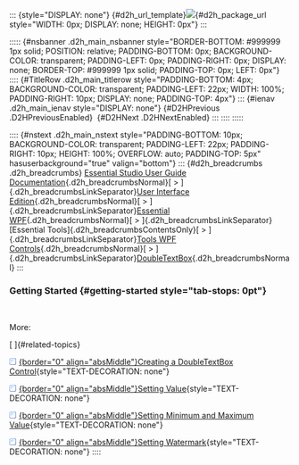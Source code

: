 ::: {style="DISPLAY: none"}
[](ms-xhelp:///?Id=d2h_url_template){#d2h_url_template}![](!package_url!){#d2h_package_url style="WIDTH: 0px; DISPLAY: none; HEIGHT: 0px"}
:::

::::: {#nsbanner .d2h_main_nsbanner style="BORDER-BOTTOM: #999999 1px solid; POSITION: relative; PADDING-BOTTOM: 0px; BACKGROUND-COLOR: transparent; PADDING-LEFT: 0px; PADDING-RIGHT: 0px; DISPLAY: none; BORDER-TOP: #999999 1px solid; PADDING-TOP: 0px; LEFT: 0px"}
:::: {#TitleRow .d2h_main_titlerow style="PADDING-BOTTOM: 4px; BACKGROUND-COLOR: transparent; PADDING-LEFT: 22px; WIDTH: 100%; PADDING-RIGHT: 10px; DISPLAY: none; PADDING-TOP: 4px"}
::: {#ienav .d2h_main_ienav style="DISPLAY: none"}
[](ms-xhelp:///?Id=a7627880-22fc-4091-9819-36baf4eda811){#D2HPrevious .D2HPreviousEnabled}  [](ms-xhelp:///?Id=63bc1390-ba49-4090-92e6-0df6ad0791c4){#D2HNext .D2HNextEnabled}
:::
::::
:::::

:::: {#nstext .d2h_main_nstext style="PADDING-BOTTOM: 10px; BACKGROUND-COLOR: transparent; PADDING-LEFT: 22px; PADDING-RIGHT: 10px; HEIGHT: 100%; OVERFLOW: auto; PADDING-TOP: 5px" hasuserbackground="true" valign="bottom"}
::: {#d2h_breadcrumbs .d2h_breadcrumbs}
[Essential Studio User Guide Documentation](ms-xhelp:///?Id=12457748-09e3-4d74-a240-8e049cedf030){.d2h_breadcrumbsNormal}[ \> ]{.d2h_breadcrumbsLinkSeparator}[User Interface Edition](ms-xhelp:///?Id=c29296b7-531c-413b-a0ec-488ca1f7f669){.d2h_breadcrumbsNormal}[ \> ]{.d2h_breadcrumbsLinkSeparator}[Essential WPF](ms-xhelp:///?Id=7f4f82c5-151c-4262-94d0-75c4626c77bc){.d2h_breadcrumbsNormal}[ \> ]{.d2h_breadcrumbsLinkSeparator}[Essential Tools]{.d2h_breadcrumbsContentsOnly}[ \> ]{.d2h_breadcrumbsLinkSeparator}[Tools WPF Controls](ms-xhelp:///?Id=2ea58a12-9426-4a63-96b4-89eb80232c2c){.d2h_breadcrumbsNormal}[ \> ]{.d2h_breadcrumbsLinkSeparator}[DoubleTextBox](ms-xhelp:///?Id=d81eaa2d-1517-4b82-9bb8-5dd8118e3f1b){.d2h_breadcrumbsNormal}
:::

### Getting Started {#getting-started style="tab-stops: 0pt"}

 

More:

[ ]{#related-topics}

[![](button.gif){border="0" align="absMiddle"}Creating a DoubleTextBox Control](ms-xhelp:///?Id=db703fb6-c0b4-4ab1-ad03-b74385e97c39){style="TEXT-DECORATION: none"}

[![](button.gif){border="0" align="absMiddle"}Setting Value](ms-xhelp:///?Id=03199071-9ceb-4737-a215-dd9710638996){style="TEXT-DECORATION: none"}

[![](button.gif){border="0" align="absMiddle"}Setting Minimum and Maximum Value](ms-xhelp:///?Id=dc5cf844-1e6e-4e5b-83a1-c315676490f8){style="TEXT-DECORATION: none"}

[![](button.gif){border="0" align="absMiddle"}Setting Watermark](ms-xhelp:///?Id=ca618a9a-2a50-48ab-bc96-72a35004e1eb){style="TEXT-DECORATION: none"}
::::
